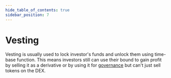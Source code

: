 ```yaml
---
hide_table_of_contents: true
sidebar_position: 7
---
```


# Vesting

Vesting is usually used to lock investor's funds and unlock them using time-base function. This means investors still can
use their bound to gain profit by selling it as a derivative or by using it for
[governance](/admin/mechanics-complex/governance/) but can't just sell tokens on the DEX.


